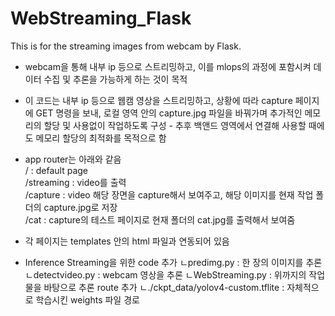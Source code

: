 # WebStreaming_Flask
This is for the streaming images from webcam by Flask.


* webcam을 통해 내부 ip 등으로 스트리밍하고, 이를 mlops의 과정에 포함시켜 데이터 수집 및 추론을 가능하게 하는 것이 목적
* 이 코드는 내부 ip 등으로 웹캠 영상을 스트리밍하고, 상황에 따라 capture 페이지에 GET 명령을 보내, 로컬 영역 안의 capture.jpg 파일을
  바꿔가며 추가적인 메모리의 할당 및 사용없이 작업하도록 구성 - 추후 백앤드 영역에서 연결해 사용할 때에도 메모리 할당의 최적화를 목적으로 함

* app router는 아래와 같음 \
/ : default page \
/streaming : video를 출력 \
/capture : video 해당 장면을 capture해서 보여주고, 해당 이미지를 현재 작업 폴더의 capture.jpg로 저장 \
/cat : capture의 테스트 페이지로 현재 폴더의 cat.jpg를 출력해서 보여줌 

- 각 페이지는 templates 안의 html 파일과 연동되어 있음

* Inference Streaming을 위한 code 추가
ㄴpredimg.py : 한 장의 이미지를 추론
ㄴdetectvideo.py : webcam 영상을 추론
ㄴWebStreaming.py : 위까지의 작업물을 바탕으로 추론 route 추가
  ㄴ./ckpt_data/yolov4-custom.tflite : 자체적으로 학습시킨 weights 파일 경로
